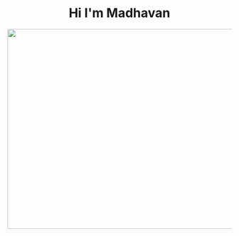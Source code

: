 <h1 align="center">Hi I'm Madhavan </h1>
<p align="center">
  <img src="https://raw.githubusercontent.com/astrohexdev/my-assets/refs/heads/Main/pro/pro-4.gif" width="800" height="450"> 
</p>
